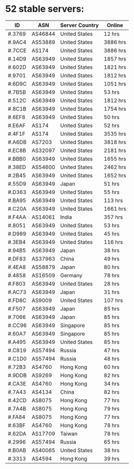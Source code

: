 # 52 stable servers:

| ID | ASN | Server Country | Online |
| ------ | ------ | ------ | ------ |
| #.3769 | AS46844 | United States | 12 hrs |
| #.9AC4 | AS53889 | United States | 3886 hrs |
| #.7CCE | AS174 | United States | 3886 hrs |
| #.14D9 | AS63949 | United States | 1857 hrs |
| #.602D | AS63949 | United States | 1821 hrs |
| #.9701 | AS63949 | United States | 1812 hrs |
| #.6D9C | AS63949 | United States | 1051 hrs |
| #.7B5B | AS63949 | United States | 53 hrs |
| #.512C | AS63949 | United States | 1812 hrs |
| #.8C1B | AS63949 | United States | 1754 hrs |
| #.6EF8 | AS63949 | United States | 50 hrs |
| #.E6AF | AS174 | United States | 52 hrs |
| #.4F1F | AS174 | United States | 3535 hrs |
| #.A6DB | AS7203 | United States | 3818 hrs |
| #.EC8B | AS32097 | United States | 2181 hrs |
| #.BBB0 | AS63949 | United States | 1655 hrs |
| #.38ED | AS54600 | United States | 2462 hrs |
| #.2B45 | AS63949 | United States | 1652 hrs |
| #.55D9 | AS63949 | Japan | 51 hrs |
| #.D363 | AS63949 | United States | 55 hrs |
| #.BA95 | AS63949 | United States | 113 hrs |
| #.C20A | AS63949 | United States | 1661 hrs |
| #.F4AA | AS14061 | India | 357 hrs |
| #.8051 | AS63949 | United States | 53 hrs |
| #.D989 | AS63949 | United States | 45 hrs |
| #.3EB4 | AS63949 | United States | 116 hrs |
| #.94B5 | AS63949 | Japan | 38 hrs |
| #.DF83 | AS37963 | China | 49 hrs |
| #.4EA8 | AS58879 | Japan | 80 hrs |
| #.4858 | AS16509 | Germany | 78 hrs |
| #.F803 | AS63949 | United States | 28 hrs |
| #.AC73 | AS63949 | Japan | 31 hrs |
| #.FD8C | AS9009 | United States | 107 hrs |
| #.F507 | AS63949 | Japan | 85 hrs |
| #.7066 | AS63949 | Japan | 85 hrs |
| #.CC96 | AS63949 | Singapore | 85 hrs |
| #.60A7 | AS63949 | Singapore | 85 hrs |
| #.A495 | AS63949 | United States | 85 hrs |
| #.C819 | AS57494 | Russia | 47 hrs |
| #.C1D0 | AS57494 | Russia | 48 hrs |
| #.72B3 | AS4760 | Hong Kong | 60 hrs |
| #.9DDB | AS9269 | Hong Kong | 82 hrs |
| #.CA3E | AS4760 | Hong Kong | 34 hrs |
| #.7A43 | AS4134 | China | 82 hrs |
| #.42CD | AS8075 | Hong Kong | 77 hrs |
| #.7A4B | AS8075 | Hong Kong | 79 hrs |
| #.FA84 | AS8075 | Hong Kong | 77 hrs |
| #.63BF | AS4760 | Hong Kong | 78 hrs |
| #.62DA | AS17709 | Taiwan | 78 hrs |
| #.2996 | AS57494 | Russia | 65 hrs |
| #.B0AB | AS40065 | United States | 38 hrs |
| #.3313 | AS4594 | Hong Kong | 39 hrs |

